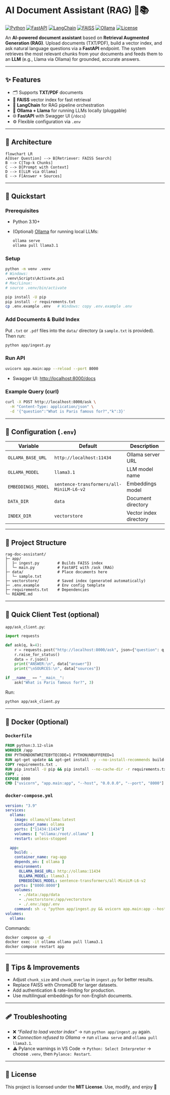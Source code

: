 # AI Document Assistant (RAG) 🧠📚

[![Python](https://img.shields.io/badge/Python-3.10%2B-blue)]()
[![FastAPI](https://img.shields.io/badge/FastAPI-🚀-brightgreen)]()
[![LangChain](https://img.shields.io/badge/LangChain-🧩-purple)]()
[![FAISS](https://img.shields.io/badge/FAISS-🔎-orange)]()
[![Ollama](https://img.shields.io/badge/Ollama-🦙-yellow)]()
[![License](https://img.shields.io/badge/License-MIT-black)]()

An **AI-powered document assistant** based on **Retrieval Augmented Generation (RAG)**.
Upload documents (TXT/PDF), build a vector index, and ask natural language questions via a **FastAPI** endpoint.
The system retrieves the most relevant chunks from your documents and feeds them to an **LLM** (e.g., Llama via Ollama) for grounded, accurate answers.

---

## ✨ Features

* 🗂️ Supports **TXT/PDF** documents
* 🔎 **FAISS** vector index for fast retrieval
* 🧩 **LangChain** for RAG pipeline orchestration
* 🦙 **Ollama + Llama** for running LLMs locally (pluggable)
* 🌐 **FastAPI** with Swagger UI (`/docs`)
* ⚙️ Flexible configuration via `.env`

---

## 🧭 Architecture

```mermaid
flowchart LR
A[User Question] --> B[Retriever: FAISS Search]
B --> C[Top-k Chunks]
C --> D[Prompt with Context]
D --> E[LLM via Ollama]
E --> F[Answer + Sources]

```

---

## 🚀 Quickstart

### Prerequisites

* Python 3.10+
* (Optional) [Ollama](https://ollama.com/) for running local LLMs:

  ```bash
  ollama serve
  ollama pull llama3.1
  ```

### Setup

```bash
python -m venv .venv
# Windows:
.venv\Scripts\Activate.ps1
# Mac/Linux:
# source .venv/bin/activate

pip install -U pip
pip install -r requirements.txt
cp .env.example .env   # Windows: copy .env.example .env
```

### Add Documents & Build Index

Put `.txt` or `.pdf` files into the `data/` directory (a `sample.txt` is provided). Then run:

```bash
python app/ingest.py
```

### Run API

```bash
uvicorn app.main:app --reload --port 8000
```

* Swagger UI: [http://localhost:8000/docs](http://localhost:8000/docs)

### Example Query (curl)

```bash
curl -X POST http://localhost:8000/ask \
  -H "Content-Type: application/json" \
  -d '{"question":"What is Paris famous for?","k":3}'
```

---

## 🧰 Configuration (`.env`)

| Variable           | Default                                  | Description            |
| ------------------ | ---------------------------------------- | ---------------------- |
| `OLLAMA_BASE_URL`  | `http://localhost:11434`                 | Ollama server URL      |
| `OLLAMA_MODEL`     | `llama3.1`                               | LLM model name         |
| `EMBEDDINGS_MODEL` | `sentence-transformers/all-MiniLM-L6-v2` | Embeddings model       |
| `DATA_DIR`         | `data`                                   | Document directory     |
| `INDEX_DIR`        | `vectorstore`                            | Vector index directory |

---

## 📂 Project Structure

```
rag-doc-assistant/
├─ app/
│  ├─ ingest.py        # Builds FAISS index
│  └─ main.py          # FastAPI with /ask (RAG)
├─ data/               # Place documents here
│  └─ sample.txt
├─ vectorstore/        # Saved index (generated automatically)
├─ .env.example        # Env config template
├─ requirements.txt    # Dependencies
└─ README.md
```

---

## 🧪 Quick Client Test (optional)

`app/ask_client.py`:

```python
import requests

def ask(q, k=4):
    r = requests.post("http://localhost:8000/ask", json={"question": q, "k": k}, timeout=60)
    r.raise_for_status()
    data = r.json()
    print("ANSWER:\n", data["answer"])
    print("\nSOURCES:\n", data["sources"])

if __name__ == "__main__":
    ask("What is Paris famous for?", 3)
```

Run:

```bash
python app/ask_client.py
```

---

## 🐳 Docker (Optional)

### `Dockerfile`

```dockerfile
FROM python:3.12-slim
WORKDIR /app
ENV PYTHONDONTWRITEBYTECODE=1 PYTHONUNBUFFERED=1
RUN apt-get update && apt-get install -y --no-install-recommends build-essential curl && rm -rf /var/lib/apt/lists/*
COPY requirements.txt .
RUN pip install -U pip && pip install --no-cache-dir -r requirements.txt
COPY . .
EXPOSE 8000
CMD ["uvicorn", "app.main:app", "--host", "0.0.0.0", "--port", "8000"]
```

### `docker-compose.yml`

```yaml
version: "3.9"
services:
  ollama:
    image: ollama/ollama:latest
    container_name: ollama
    ports: ["11434:11434"]
    volumes: [ "ollama:/root/.ollama" ]
    restart: unless-stopped

  app:
    build: .
    container_name: rag-app
    depends_on: [ ollama ]
    environment:
      OLLAMA_BASE_URL: http://ollama:11434
      OLLAMA_MODEL: llama3.1
      EMBEDDINGS_MODEL: sentence-transformers/all-MiniLM-L6-v2
    ports: ["8000:8000"]
    volumes:
      - ./data:/app/data
      - ./vectorstore:/app/vectorstore
      - ./.env:/app/.env
    command: sh -c "python app/ingest.py && uvicorn app.main:app --host 0.0.0.0 --port 8000"
volumes:
  ollama:
```

Commands:

```bash
docker compose up -d
docker exec -it ollama ollama pull llama3.1
docker compose restart app
```

---

## 🧩 Tips & Improvements

* Adjust `chunk_size` and `chunk_overlap` in `ingest.py` for better results.
* Replace FAISS with ChromaDB for larger datasets.
* Add authentication & rate-limiting for production.
* Use multilingual embeddings for non-English documents.

---

## 🩹 Troubleshooting

* ❌ *“Failed to load vector index”* → run `python app/ingest.py` again.
* ❌ *Connection refused to Ollama* → run `ollama serve` and `ollama pull llama3.1`.
* ⚠️ Pylance warnings in VS Code → `Python: Select Interpreter` → choose `.venv`, then `Pylance: Restart`.

---

## 📝 License

This project is licensed under the **MIT License**. Use, modify, and enjoy 🙏
